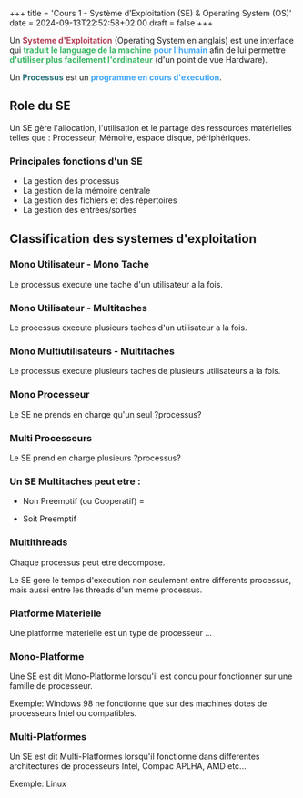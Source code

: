 +++
title = 'Cours 1 - Système d’Exploitation (SE) & Operating System (OS)'
date = 2024-09-13T22:52:58+02:00
draft = false
+++

Un <span style="color:#b13e53; font-weight:bold">Systeme d'Exploitation</span> (Operating System en anglais) est une interface qui <span style="color:#38b764; font-weight:bold">traduit le language de la machine</span> <span style="color:#41a6f6; font-weight:bold">pour l'humain</span> afin de lui permettre <span style="color:#38b764; font-weight:bold">d'utiliser plus facilement l'ordinateur</span> (d'un point de vue Hardware).

Un <span style="color:#257179; font-weight:bold">Processus</span> est un </span> <span style="color:#41a6f6; font-weight:bold">programme en cours d'execution</span>.

## Role du SE

Un SE gère l'allocation, l'utilisation et le partage des ressources matérielles telles que : Processeur, Mémoire, espace disque, périphériques.

### Principales fonctions d'un SE

- La gestion des processus
- La gestion de la mémoire centrale
- La gestion des fichiers et des répertoires
- La gestion des entrées/sorties

## Classification des systemes d'exploitation

### Mono Utilisateur - Mono Tache

Le processus execute une tache d'un utilisateur a la fois.

### Mono Utilisateur - Multitaches

Le processus execute plusieurs taches d'un utilisateur a la fois.

### Mono Multiutilisateurs - Multitaches

Le processus execute plusieurs taches de plusieurs utilisateurs a la fois.

### Mono Processeur

Le SE ne prends en charge qu'un seul ?processus?

### Multi Processeurs

Le SE prend en charge plusieurs ?processus?

### Un SE Multitaches peut etre :

- Non Preemptif (ou Cooperatif) = 

- Soit Preemptif

### Multithreads

Chaque processus peut etre decompose.

Le SE gere le temps d'execution non seulement entre differents processus, mais aussi entre les threads d'un meme processus.

### Platforme Materielle

Une platforme materielle est un type de processeur ...

### Mono-Platforme

Une SE est dit Mono-Platforme lorsqu'il est concu pour fonctionner sur une famille de processeur.

Exemple: Windows 98 ne fonctionne que sur des machines dotes de processeurs Intel ou compatibles.

### Multi-Platformes

Un SE est dit Multi-Platformes lorsqu'il fonctionne dans differentes architectures de processeurs Intel, Compac APLHA, AMD etc...

Exemple: Linux
